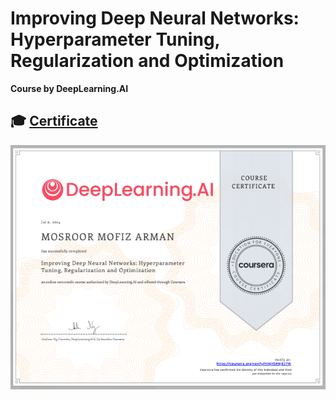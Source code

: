 # Improving Deep Neural Networks: Hyperparameter Tuning, Regularization and Optimization

 __Course by DeepLearning.AI__

## 🎓 [Certificate](https://coursera.org/share/30ed7814ca5e5fb1e2de9f194c19634a)
![certificate](https://github.com/mosroormofizarman/Improving-Deep-Neural-Networks-Hyperparameter-Tuning-Regularization-and-Optimization/blob/main/Others/certificate%20photo.PNG)
